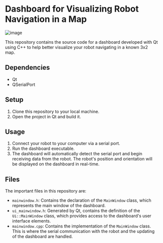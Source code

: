 # Dashboard for Visualizing Robot Navigation in a Map
![image](https://user-images.githubusercontent.com/23439878/204027519-331ad628-b620-46d1-a167-53a642ad86c9.png)

This repository contains the source code for a dashboard developed with Qt using C++ to help better visualize your robot navigating in a known 3x2 map. 

## Dependencies

* Qt
* QSerialPort

## Setup

1. Clone this repository to your local machine.
2. Open the project in Qt and build it.

## Usage

1. Connect your robot to your computer via a serial port.
2. Run the dashboard executable.
3. The dashboard will automatically detect the serial port and begin receiving data from the robot. The robot's position and orientation will be displayed on the dashboard in real-time.

## Files

The important files in this repository are:

* `mainwindow.h`: Contains the declaration of the `MainWindow` class, which represents the main window of the dashboard.
* `ui_mainwindow.h`: Generated by Qt, contains the definition of the `Ui::MainWindow` class, which provides access to the dashboard's user interface elements.
* `mainwindow.cpp`: Contains the implementation of the `MainWindow` class. This is where the serial communication with the robot and the updating of the dashboard are handled.

